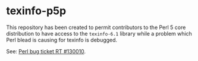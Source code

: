 # texinfo-p5p

This repository has been created to permit contributors to the Perl 5 core
distribution to have access to the `texinfo-6.1` library while a problem which
Perl blead is causing for texinfo is debugged.

See: [Perl bug ticket RT #130010](https://rt.perl.org/Ticket/Display.html?id=130010).
